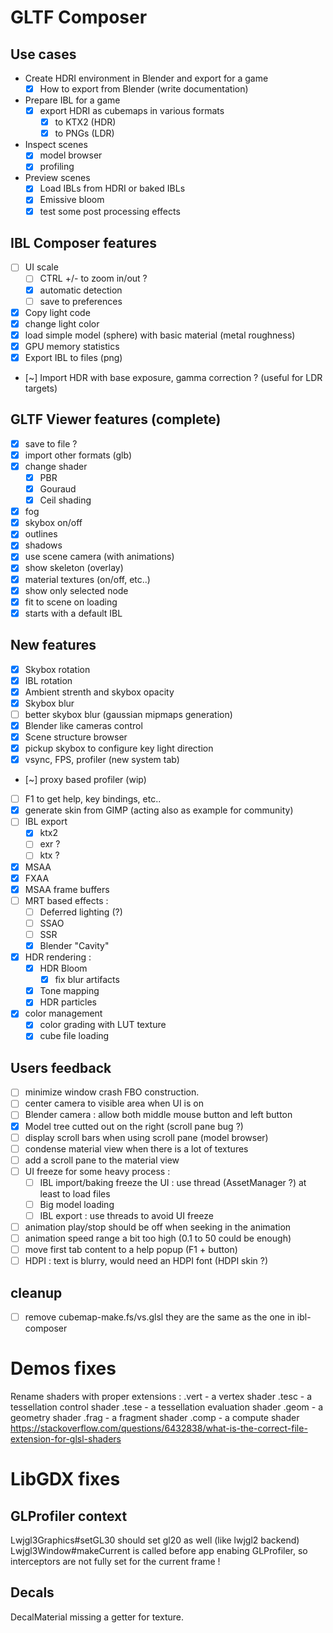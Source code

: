 
# GLTF Composer

## Use cases

* Create HDRI environment in Blender and export for a game
	* [x] How to export from Blender (write documentation)
* Prepare IBL for a game
	* [x] export HDRI as cubemaps in various formats
		* [x] to KTX2 (HDR)
		* [x] to PNGs (LDR)
* Inspect scenes
	* [x] model browser
	* [x] profiling
* Preview scenes
	* [x] Load IBLs from HDRI or baked IBLs
	* [x] Emissive bloom
	* [x] test some post processing effects 

## IBL Composer features

* [ ] UI scale
	* [ ] CTRL +/- to zoom in/out ?
	* [x] automatic detection
	* [ ] save to preferences
* [x] Copy light code
* [x] change light color
* [x] load simple model (sphere) with basic material (metal roughness)
* [x] GPU memory statistics
* [x] Export IBL to files (png)
* [~] Import HDR with base exposure, gamma correction ? (useful for LDR targets)

## GLTF Viewer features (complete)

* [x] save to file ?
* [x] import other formats (glb)
* [x] change shader
	* [x] PBR
	* [x] Gouraud
	* [x] Ceil shading
* [x] fog
* [x] skybox on/off
* [x] outlines
* [x] shadows
* [x] use scene camera (with animations)
* [x] show skeleton (overlay)
* [x] material textures (on/off, etc..)
* [x] show only selected node
* [x] fit to scene on loading
* [x] starts with a default IBL

## New features

* [x] Skybox rotation
* [x] IBL rotation
* [x] Ambient strenth and skybox opacity
* [x] Skybox blur
* [ ] better skybox blur (gaussian mipmaps generation)
* [x] Blender like cameras control
* [x] Scene structure browser
* [x] pickup skybox to configure key light direction
* [x] vsync, FPS, profiler (new system tab)
* [~] proxy based profiler (wip)
* [ ] F1 to get help, key bindings, etc..
* [x] generate skin from GIMP (acting also as example for community)
* [ ] IBL export
	* [x] ktx2
	* [ ] exr ?
	* [ ] ktx ?
* [x] MSAA
* [x] FXAA
* [x] MSAA frame buffers
* [ ] MRT based effects :
	* [ ] Deferred lighting (?)
	* [ ] SSAO
	* [ ] SSR
	* [x] Blender "Cavity"
* [x] HDR rendering :
	* [x] HDR Bloom
		* [x] fix blur artifacts
	* [x] Tone mapping
	* [x] HDR particles
* [x] color management
	* [x] color grading with LUT texture
	* [x] cube file loading

## Users feedback

* [ ] minimize window crash FBO construction.
* [ ] center camera to visible area when UI is on
* [ ] Blender camera : allow both middle mouse button and left button
* [x] Model tree cutted out on the right (scroll pane bug ?)
* [ ] display scroll bars when using scroll pane (model browser)
* [ ] condense material view when there is a lot of textures
* [ ] add a scroll pane to the material view
* [ ] UI freeze for some heavy process :
	* [ ] IBL import/baking freeze the UI : use thread (AssetManager ?) at least to load files
	* [ ] Big model loading
	* [ ] IBL export : use threads to avoid UI freeze
* [ ] animation play/stop should be off when seeking in the animation
* [ ] animation speed range a bit too high (0.1 to 50 could be enough)
* [ ] move first tab content to a help popup (F1 + button)
* [ ] HDPI : text is blurry, would need an HDPI font (HDPI skin ?)

## cleanup

* [ ] remove cubemap-make.fs/vs.glsl they are the same as the one in ibl-composer

# Demos fixes

Rename shaders with proper extensions :
.vert - a vertex shader
.tesc - a tessellation control shader
.tese - a tessellation evaluation shader
.geom - a geometry shader
.frag - a fragment shader
.comp - a compute shader
https://stackoverflow.com/questions/6432838/what-is-the-correct-file-extension-for-glsl-shaders


# LibGDX fixes

## GLProfiler context

Lwjgl3Graphics#setGL30 should set gl20 as well (like lwjgl2 backend)
Lwjgl3Window#makeCurrent is called before app enabing GLProfiler, so interceptors are not fully set
for the current frame !

## Decals

DecalMaterial missing a getter for texture.
